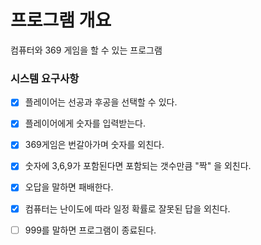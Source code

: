 # 프로그램 개요
 컴퓨터와 369 게임을 할 수 있는 프로그램

### 시스템 요구사항
-[x] 플레이어는 선공과 후공을 선택할 수 있다.

-[x] 플레이어에게 숫자를 입력받는다.

-[x] 369게임은 번갈아가며 숫자를 외친다.

-[x] 숫자에 3,6,9가 포함된다면 포함되는 갯수만큼 "짝" 을 외친다.

-[x] 오답을 말하면 패배한다.

-[x] 컴퓨터는 난이도에 따라 일정 확률로 잘못된 답을 외친다.

-[ ] 999를 말하면 프로그램이 종료된다.